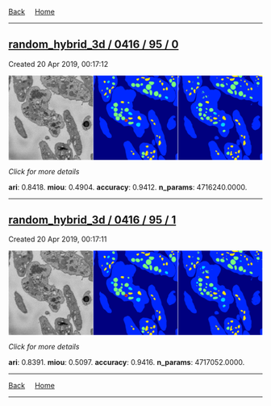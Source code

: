 
[Back](..)&nbsp;&nbsp;&nbsp;&nbsp;&nbsp;[Home](https://leapmanlab.github.io/snapshots)

---

<div class="summary"><a href="0"><h2>random_hybrid_3d / 0416 / 95 / 0</h2></a><p>Created 20 Apr 2019, 00:17:12
</p><a href="0"><img src="0/media/summary.png" align="center"></a><p>
<i>Click for more details</i>
</p></div>

**ari**: 0.8418. **miou**: 0.4904. **accuracy**: 0.9412. **n_params**: 4716240.0000. 

---

<div class="summary"><a href="1"><h2>random_hybrid_3d / 0416 / 95 / 1</h2></a><p>Created 20 Apr 2019, 00:17:11
</p><a href="1"><img src="1/media/summary.png" align="center"></a><p>
<i>Click for more details</i>
</p></div>

**ari**: 0.8391. **miou**: 0.5097. **accuracy**: 0.9416. **n_params**: 4717052.0000. 

---

[Back](..)&nbsp;&nbsp;&nbsp;&nbsp;&nbsp;[Home](https://leapmanlab.github.io/snapshots)

---